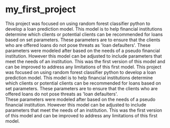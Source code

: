 # my_first_project

This project was focused on using random forest classifier python to develop a loan prediction model.
This model is to help financial institutions determine which  clients or potential clients can be recommended for loans based on set parameters.
These parameters are to ensure that the clients who are offered loans do not pose threats as 'loan defaulters'. 
These parameters were modeled after based on the needs of a pseudo financial institution. 
However this model can be adjusted to include parameters that meet the needs of an institution.
This was the first version of this model and can be improved to address any limitations of this first model.
This project was focused on using random forest classifier python to develop a loan prediction model.
This model is to help financial institutions determine which  clients or potential clients can be recommended for loans based on set parameters. 
These parameters are to ensure that the clients who are offered loans do not pose threats as 'loan defaulters'.  
These parameters were modeled after based on the needs of a pseudo financial institution.
However this model can be adjusted to include parameters that meet the needs of an institution.
This was the first version of this model and can be improved to address any limitations of this first model.
